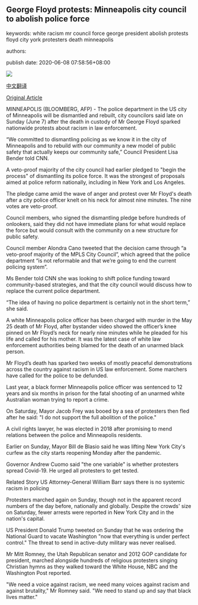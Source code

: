 ## George Floyd protests: Minneapolis city council to abolish police force

keywords: white racism mr council force george president abolish protests floyd city york protesters death minneapolis

authors: 

publish date: 2020-06-08 07:58:56+08:00

![](https://www.straitstimes.com/sites/default/files/styles/x_large/public/articles/2020/06/08/ym-police2-080620.jpg?itok=2R70tqKl)

[中文翻译](George%20Floyd%20protests%3A%20Minneapolis%20city%20council%20to%20abolish%20police%20force_zh.md)

[Original Article](https://www.straitstimes.com/world/united-states/george-floyd-protests-minneapolis-city-council-to-abolish-police-force)

MINNEAPOLIS (BLOOMBERG, AFP) - The police department in the US city of Minneapolis will be dismantled and rebuilt, city councilors said late on Sunday (June 7) after the death in custody of Mr George Floyd sparked nationwide protests about racism in law enforcement.

“We committed to dismantling policing as we know it in the city of Minneapolis and to rebuild with our community a new model of public safety that actually keeps our community safe,” Council President Lisa Bender told CNN.

A veto-proof majority of the city council had earlier pledged to "begin the process" of dismantling its police force. It was the strongest of proposals aimed at police reform nationally, including in New York and Los Angeles.

The pledge came amid the wave of anger and protest over Mr Floyd's death after a city police officer knelt on his neck for almost nine minutes. The nine votes are veto-proof.

Council members, who signed the dismantling pledge before hundreds of onlookers, said they did not have immediate plans for what would replace the force but would consult with the community on a new structure for public safety.

Council member Alondra Cano tweeted that the decision came through “a veto-proof majority of the MPLS City Council”, which agreed that the police department “is not reformable and that we’re going to end the current policing system”.

Ms Bender told CNN she was looking to shift police funding toward community-based strategies, and that the city council would discuss how to replace the current police department.

“The idea of having no police department is certainly not in the short term,” she said.

A white Minneapolis police officer has been charged with murder in the May 25 death of Mr Floyd, after bystander video showed the officer’s knee pinned on Mr Floyd’s neck for nearly nine minutes while he pleaded for his life and called for his mother. It was the latest case of white law enforcement authorities being blamed for the death of an unarmed black person.

Mr Floyd’s death has sparked two weeks of mostly peaceful demonstrations across the country against racism in US law enforcement. Some marchers have called for the police to be defunded.

Last year, a black former Minneapolis police officer was sentenced to 12 years and six months in prison for the fatal shooting of an unarmed white Australian woman trying to report a crime.

On Saturday, Mayor Jacob Frey was booed by a sea of protesters then fled after he said: "I do not support the full abolition of the police."

A civil rights lawyer, he was elected in 2018 after promising to mend relations between the police and Minneapolis residents.

Earlier on Sunday, Mayor Bill de Blasio said he was lifting New York City's curfew as the city starts reopening Monday after the pandemic.

Governor Andrew Cuomo said "the one variable" is whether protesters spread Covid-19. He urged all protesters to get tested.

Related Story US Attorney-General William Barr says there is no systemic racism in policing

Protesters marched again on Sunday, though not in the apparent record numbers of the day before, nationally and globally. Despite the crowds' size on Saturday, fewer arrests were reported in New York City and in the nation's capital.

US President Donald Trump tweeted on Sunday that he was ordering the National Guard to vacate Washington "now that everything is under perfect control." The threat to send in active-duty military was never realised.

Mr Mitt Romney, the Utah Republican senator and 2012 GOP candidate for president, marched alongside hundreds of religious protesters singing Christian hymns as they walked toward the White House, NBC and the Washington Post reported.

"We need a voice against racism, we need many voices against racism and against brutality," Mr Romney said. "We need to stand up and say that black lives matter."